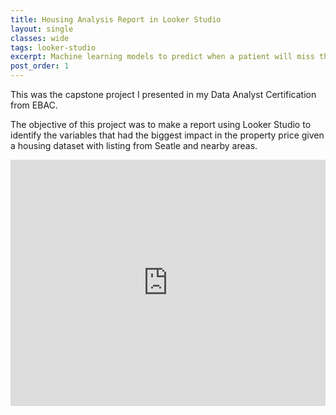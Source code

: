 ```yaml
---
title: Housing Analysis Report in Looker Studio
layout: single
classes: wide
tags: looker-studio
excerpt: Machine learning models to predict when a patient will miss their medical appointment!
post_order: 1
---
```


This was the capstone project I presented in my Data Analyst Certification from EBAC. 

The objective of this project was to make a report using Looker Studio to identify the variables that had the biggest impact in the property price given a housing dataset with listing from Seatle and nearby areas. 

<div style="display: flex; justify-content: center;">
<iframe width="700" height="394" src="https://lookerstudio.google.com/embed/reporting/d8c4f950-52f0-43e0-a46e-59a69fe2bd60/page/sF9sD" frameborder="0" style="border:0" allowfullscreen sandbox="allow-storage-access-by-user-activation allow-scripts allow-same-origin allow-popups allow-popups-to-escape-sandbox"></iframe>
</div>